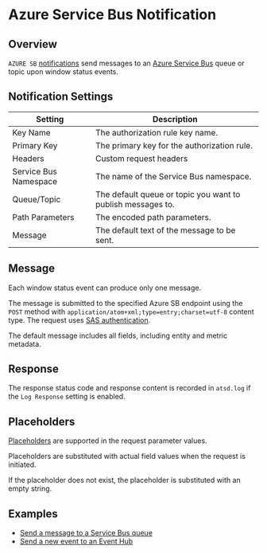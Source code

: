 # Azure Service Bus Notification

## Overview

`AZURE SB` [notifications](../notifications/README.md) send messages to an [Azure Service Bus](https://docs.microsoft.com/en-us/rest/api/servicebus/send-message-to-queue) queue or topic upon window status events.

## Notification Settings

|**Setting**|**Description**|
|---|---|
|Key Name|The authorization rule key name.|
|Primary Key|The primary key for the authorization rule.|
|Headers|Custom request headers|
|Service Bus Namespace|The name of the Service Bus namespace.|
|Queue/Topic|The default queue or topic you want to publish messages to.|
|Path Parameters| The encoded path parameters.|
|Message|The default text of the message to be sent.|

## Message

Each window status event can produce only one message.

The message is submitted to the specified Azure SB endpoint using the `POST` method with `application/atom+xml;type=entry;charset=utf-8` content type. The request uses [SAS authentication](https://docs.microsoft.com/en-us/azure/service-bus-messaging/service-bus-sas).

The default message includes all fields, including entity and metric metadata.

## Response

The response status code and response content is recorded in `atsd.log` if the `Log Response` setting is enabled.

## Placeholders

[Placeholders](../placeholders.md) are supported in the request parameter values.

Placeholders are substituted with actual field values when the request is initiated.

If the placeholder does not exist, the placeholder is substituted with an empty string.

## Examples

* [Send a message to a Service Bus queue](azure-sb-message.md)
* [Send a new event to an Event Hub](azure-sb-event.md)
